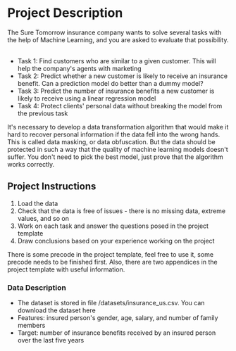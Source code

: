 <h1>Project Description</h1>
The Sure Tomorrow insurance company wants to solve several tasks with the help of Machine Learning, and you are asked to evaluate that possibility.<br><br>

<ul><li>Task 1: Find customers who are similar to a given customer. This will help the company's agents with marketing</li>

<li>Task 2: Predict whether a new customer is likely to receive an insurance benefit. Can a prediction model do better than a dummy model?</li>

<li>Task 3: Predict the number of insurance benefits a new customer is likely to receive using a linear regression model</li>

<li>Task 4: Protect clients' personal data without breaking the model from the previous task</ul></li>

It's necessary to develop a data transformation algorithm that would make it hard to recover personal information if the data fell into the wrong hands.
This is called data masking, or data obfuscation. But the data should be protected in such a way that the quality of machine learning models doesn't suffer. 
You don't need to pick the best model, just prove that the algorithm works correctly.

<h2>Project Instructions</h2>
<ol><li>Load the data</li>
<li>Check that the data is free of issues - there is no missing data, extreme values, and so on</li>
<li>Work on each task and answer the questions posed in the project template</li>
<li>Draw conclusions based on your experience working on the project</ol></li>
There is some precode in the project template, feel free to use it, some precode needs to be finished first. Also, there are two appendices in the project template with useful information.

<h3>Data Description</h3>
<ul><li>The dataset is stored in file /datasets/insurance_us.csv. You can download the dataset here</li>
<li>Features: insured person's gender, age, salary, and number of family members</li>
<li>Target: number of insurance benefits received by an insured person over the last five years</ul></li>
